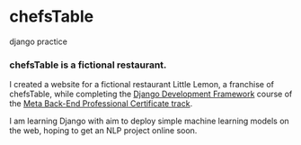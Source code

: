 # chefsTable
 django practice

 ### chefsTable is a fictional restaurant. 
 
 I created a website for a fictional restaurant Little Lemon, a franchise of chefsTable, while completing the [Django Development Framework](https://www.coursera.org/learn/django-web-framework/home/info) course of the [Meta Back-End Professional Certificate track](https://www.coursera.org/professional-certificates/meta-back-end-developer).
 
I am learning Django with aim to deploy simple machine learning models on the web, hoping to get an NLP project online soon.
 
